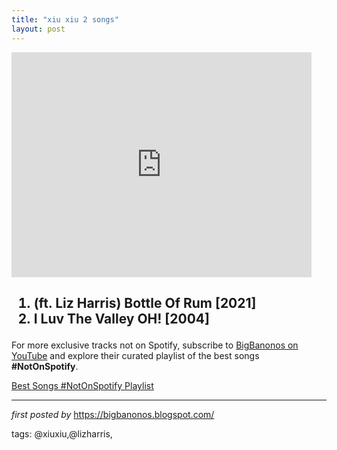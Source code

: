 ```yaml
---
title: "xiu xiu 2 songs"
layout: post
---
```

<iframe frameborder="0" height="360" src="https://youtube.com/embed/yialek4fUUg?list=PLtuNtuTatqI1wBZiyZpLWAY8N1WpAkg1J" width="480"></iframe><h2><ol><li>(ft. Liz Harris) Bottle Of Rum [2021]</li><li>I Luv The Valley OH! [2004]</li></ol></h2>

<!--Subscribe and Playlist Links-->
<div>
    <p>For more exclusive tracks not on Spotify, subscribe to <a href="https://www.youtube.com/@BigBanonos" target="_blank">BigBanonos on YouTube</a> and explore their curated playlist of the best songs <strong>#NotOnSpotify</strong>.</p>
    <p><a href="https://www.youtube.com/playlist?list=PLtuNtuTatqI0kFahUCbtbfenC_ET5O_tr" target="_blank">Best Songs #NotOnSpotify Playlist<br /></a></p></div>

<hr />

<p><em>first posted by</em> <a href="https://bigbanonos.blogspot.com/" rel="noopener" target="_new">https://bigbanonos.blogspot.com/</a></p>

<p>tags: @xiuxiu,@lizharris,</p>
